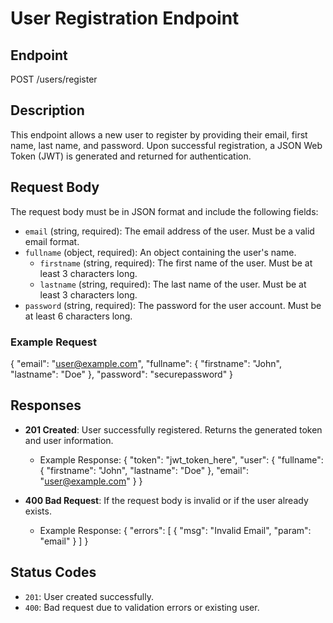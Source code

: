 # User Registration Endpoint

## Endpoint
POST /users/register

## Description
This endpoint allows a new user to register by providing their email, first name, last name, and password. Upon successful registration, a JSON Web Token (JWT) is generated and returned for authentication.

## Request Body
The request body must be in JSON format and include the following fields:

- `email` (string, required): The email address of the user. Must be a valid email format.
- `fullname` (object, required): An object containing the user's name.
  - `firstname` (string, required): The first name of the user. Must be at least 3 characters long.
  - `lastname` (string, required): The last name of the user. Must be at least 3 characters long.
- `password` (string, required): The password for the user account. Must be at least 6 characters long.

### Example Request
{
  "email": "user@example.com",
  "fullname": {
    "firstname": "John",
    "lastname": "Doe"
  },
  "password": "securepassword"
}

## Responses
- **201 Created**: User successfully registered. Returns the generated token and user information.
  - Example Response:
  {
    "token": "jwt_token_here",
    "user": {
      "fullname": {
        "firstname": "John",
        "lastname": "Doe"
      },
      "email": "user@example.com"
    }
  }

- **400 Bad Request**: If the request body is invalid or if the user already exists.
  - Example Response:
  {
    "errors": [
      {
        "msg": "Invalid Email",
        "param": "email"
      }
    ]
  }

## Status Codes
- `201`: User created successfully.
- `400`: Bad request due to validation errors or existing user.